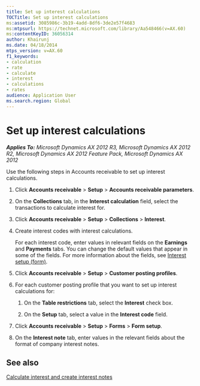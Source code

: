 ```yaml
---
title: Set up interest calculations
TOCTitle: Set up interest calculations
ms:assetid: 3085986c-3b19-4add-8df6-3de2e57f4683
ms:mtpsurl: https://technet.microsoft.com/library/Aa548466(v=AX.60)
ms:contentKeyID: 36056314
author: Khairunj
ms.date: 04/18/2014
mtps_version: v=AX.60
f1_keywords:
- calculation
- rate
- calculate
- interest
- calculations
- rates
audience: Application User
ms.search.region: Global
---
```


# Set up interest calculations 


_**Applies To:** Microsoft Dynamics AX 2012 R3, Microsoft Dynamics AX 2012 R2, Microsoft Dynamics AX 2012 Feature Pack, Microsoft Dynamics AX 2012_

Use the following steps in Accounts receivable to set up interest calculations.

1.  Click **Accounts receivable** \> **Setup** \> **Accounts receivable parameters**.

2.  On the **Collections** tab, in the **Interest calculation** field, select the transactions to calculate interest for.

3.  Click **Accounts receivable** \> **Setup** \> **Collections** \> **Interest**.

4.  Create interest codes with interest calculations.
    
    For each interest code, enter values in relevant fields on the **Earnings** and **Payments** tabs. You can change the default values that appear in some of the fields. For more information about the fields, see [Interest setup (form)](https://technet.microsoft.com/library/aa574050\(v=ax.60\)).

5.  Click **Accounts receivable** \> **Setup** \> **Customer posting profiles**.

6.  For each customer posting profile that you want to set up interest calculations for:
    
    1.  On the **Table restrictions** tab, select the **Interest** check box.
    
    2.  On the **Setup** tab, select a value in the **Interest code** field.

7.  Click **Accounts receivable** \> **Setup** \> **Forms** \> **Form setup**.

8.  On the **Interest note** tab, enter values in the relevant fields about the format of company interest notes.

## See also

[Calculate interest and create interest notes](calculate-interest-and-create-interest-notes.md)

  


